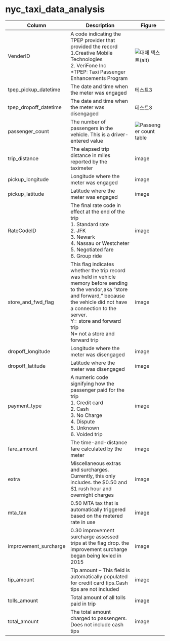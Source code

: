 # nyc_taxi_data_analysis

|Column|Description|Figure|
|------|---|---|
|VenderID|A code indicating the TPEP provider that provided the record <br> 1.Creative Mobile Technologies <br> 2. VeriFone Inc <br> *TPEP: Taxi Passenger Enhancements Program|![대체 텍스트(alt)](https://encrypted-tbn0.gstatic.com/images?q=tbn:ANd9GcQgv0WnC1hJDGCnFY9bLVNCubV_SH5CZ-vhzovfDVveELaWSO09AEsDSLQD2CNBZxfi2Ok&usqp=CAU "이미지 설명(title)")|
|tpep_pickup_datetime|The date and time when the meter was engaged|테스트3|
|tpep_dropoff_datetime|The date and time when the meter was disengaged|테스트3|
|passenger_count|The number of passengers in the vehicle. This is a driver-entered value|![Passenger count table](https://encrypted-tbn0.gstatic.com/images?q=tbn:ANd9GcQgv0WnC1hJDGCnFY9bLVNCubV_SH5CZ-vhzovfDVveELaWSO09AEsDSLQD2CNBZxfi2Ok&usqp=CAU "Passenger count")|
|trip_distance|The elapsed trip distance in miles reported by the taximeter|image|
|pickup_longitude|Longitude where the meter was engaged|image|
|pickup_latitude|Latitude where the meter was engaged|image|
|RateCodeID|The final rate code in effect at the end of the trip<br>1. Standard rate<br>2. JFK<br>3. Newark<br>4. Nassau or Westcheter<br>5. Negotiated fare<br>6. Group ride|image|
|store_and_fwd_flag|This flag indicates whether the trip record was held in vehicle memory before sending to the vendor,aka “store and forward,” because the vehicle did not have a connection to the server.<br>Y= store and forward trip<br>N= not a store and forward trip|image|
|dropoff_longitude|Longitude where the meter was disengaged|image|
|dropoff_latitude|Latitude where the meter was disengaged|image|
|payment_type|A numeric code signifying how the passenger paid for the trip<br>1. Credit card<br>2. Cash<br>3. No Charge<br>4. Dispute<br>5. Unknown<br>6. Voided trip|image|
|fare_amount|The time-and-distance fare calculated by the meter|image|
|extra|Miscellaneous extras and surcharges. Currently, this only includes. the $0.50 and $1 rush hour and overnight charges|image|
|mta_tax|0.50 MTA tax that is automatically triggered based on the metered rate in use|image|
|improvement_surcharge|0.30 improvement surcharge assessed trips at the flag drop. the improvement surcharge began being levied in 2015|image|
|tip_amount|Tip amount – This field is automatically populated for credit card tips.Cash tips are not included|image|
|tolls_amount|Total amount of all tolls paid in trip|image|
|total_amount|The total amount charged to passengers. Does not include cash tips|image|

